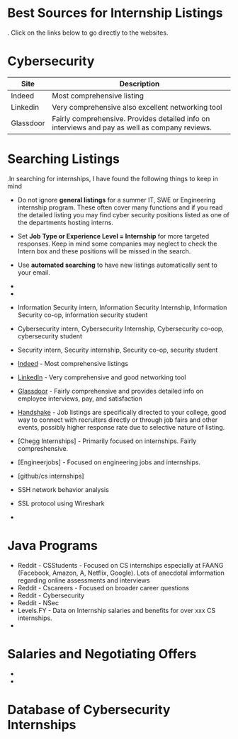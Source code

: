 # Best Sources for Internship Listings
. Click on the links below to go directly to the websites.
# Cybersecurity

|Site|Description|
|---|---|
|Indeed|Most comprehensive listing|
|Linkedin|Very comprehensive also excellent networking tool|
|Glassdoor|Fairly comprehensive. Provides detailed info on interviews and pay as well as company reviews.
# Searching Listings
.In searching for internships, I have found the following things to keep in mind
- Do not ignore **general listings** for a summer IT, SWE or Engineering internship program. These often cover many functions and if you read the detailed listing you may find cyber security positions listed as one of the departments hosting interns.
- Set **Job Type or Experience Level = Internship** for more targeted responses. Keep in mind some companies may neglect to check the Intern box and these positions will be missed in the search.
- Use **automated searching** to have new listings automatically sent to your email.
- 
- 
- Information Security intern, Information Security Internship, Information Security co-op, information security student
- Cybersecurity intern, Cybersecurity Internship, Cybersecurity co-oop, cybersecurity student
- Security intern, Security internship, Security co-op, security student 

- [Indeed](fokus_deutsch_transcript_ep10.pdf)  - Most comprehensive listings
- [LinkedIn](https://github.com/ekellmont/Fokus-Deutsch/blob/main/fokus_deutsch_transcript_ep10.pdf) - Very comprehensive and good networking tool
- [Glassdoor](Password_Legal_Presentation.pdf) - Fairly comprehensive and provides detailed info on employee interviews, pay, and satisfaction
- [Handshake](transcripts) - Job listings are specifically directed to your college, good way to connect with recruiters directly or through job fairs and other events, possibly higher response rate due to selective nature of listing.
- [Chegg Internships] - Primarily focused on internships. Fairly compreshensive.
- [Engineerjobs] - Focused on engineering jobs and internships. 
- [github/cs internships]
- SSH network behavior analysis 
- SSL protocol using Wireshark
- 
# Java Programs
- Reddit - CSStudents - Focused on CS internships especially at FAANG (Facebook, Amazon, A, Netflix, Google). Lots of anecdotal imformation regarding online assessments and interviews
- Reddit - Cscareers - Focused on broader career questions
- Reddit - Cybersecurity 
- Reddit - NSec
- Levels.FY - Data on Internship salaries and benefits for over xxx CS internships.
- 
# Salaries and Negotiating Offers
-
-

# Database of Cybersecurity Internships
